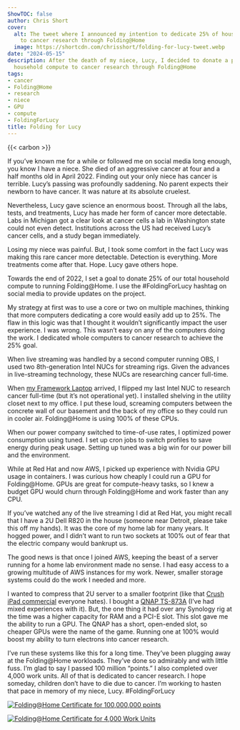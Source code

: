 ```yaml
---
ShowTOC: false
author: Chris Short
cover:
  alt: The tweet where I announced my intention to dedicate 25% of household compute
    to cancer research through Folding@Home
  image: https://shortcdn.com/chrisshort/folding-for-lucy-tweet.webp
date: "2024-05-15"
description: After the death of my niece, Lucy, I decided to donate a portion of our
  household compute to cancer research through Folding@Home
tags:
- cancer
- Folding@Home
- research
- niece
- GPU
- compute
- FoldingForLucy
title: Folding for Lucy
---
```


{{< carbon >}}

If you’ve known me for a while or followed me on social media long enough, you know I have a niece. She died of an aggressive cancer at four and a half months old in April 2022. Finding out your only niece has cancer is terrible. Lucy’s passing was profoundly saddening. No parent expects their newborn to have cancer. It was nature at its absolute cruelest.

Nevertheless, Lucy gave science an enormous boost. Through all the labs, tests, and treatments, Lucy has made her form of cancer more detectable. Labs in Michigan got a clear look at cancer cells a lab in Washington state could not even detect. Institutions across the US had received Lucy’s cancer cells, and a study began immediately.

Losing my niece was painful. But, I took some comfort in the fact Lucy was making this rare cancer more detectable. Detection is everything. More treatments come after that. Hope. Lucy gave others hope.

Towards the end of 2022, I set a goal to donate 25% of our total household compute to running Folding@Home. I use the #FoldingForLucy hashtag on social media to provide updates on the project.

My strategy at first was to use a core or two on multiple machines, thinking that more computers dedicating a core would easily add up to 25%. The flaw in this logic was that I thought it wouldn’t significantly impact the user experience. I was wrong. This wasn’t easy on any of the computers doing the work. I dedicated whole computers to cancer research to achieve the 25% goal.

When live streaming was handled by a second computer running OBS, I used two 8th-generation Intel NUCs for streaming rigs. Given the advances in live-streaming technology, these NUCs are researching cancer full-time.

When [my Framework Laptop][1] arrived, I flipped my last Intel NUC to research cancer full-time (but it’s not operational yet). I installed shelving in the utility closet next to my office. I put these loud, screaming computers between the concrete wall of our basement and the back of my office so they could run in cooler air. Folding@Home is using 100% of these CPUs.

When our power company switched to time-of-use rates, I optimized power consumption using tuned. I set up cron jobs to switch profiles to save energy during peak usage. Setting up tuned was a big win for our power bill and the environment.

While at Red Hat and now AWS, I picked up experience with Nvidia GPU usage in containers. I was curious how cheaply I could run a GPU for Folding@Home. GPUs are great for compute-heavy tasks, so I knew a budget GPU would churn through Folding@Home and work faster than any CPU.

If you’ve watched any of the live streaming I did at Red Hat, you might recall that I have a 2U Dell R820 in the house (someone near Detroit, please take this off my hands). It was the core of my home lab for many years. It hogged power, and I didn’t want to run two sockets at 100% out of fear that the electric company would bankrupt us.

The good news is that once I joined AWS, keeping the beast of a server running for a home lab environment made no sense. I had easy access to a growing multitude of AWS instances for my work. Newer, smaller storage systems could do the work I needed and more.

I wanted to compress that 2U server to a smaller footprint (like that [Crush iPad commercial][2] everyone hates). I bought a [QNAP TS-873A][3] (I’ve had mixed experiences with it). But, the one thing it had over any Synology rig at the time was a higher capacity for RAM and a PCI-E slot. This slot gave me the ability to run a GPU. The QNAP has a short, open-ended slot, so cheaper GPUs were the name of the game. Running one at 100% would boost my ability to turn electrons into cancer research.

I’ve run these systems like this for a long time. They’ve been plugging away at the Folding@Home workloads. They’ve done so admirably and with little fuss. I’m glad to say I passed 100 million “points.” I also completed over 4,000 work units. All of that is dedicated to cancer research. I hope someday, children don’t have to die due to cancer. I’m working to hasten that pace in memory of my niece, Lucy. #FoldingForLucy

[![Folding@Home Certificate for 100,000,000 points](https://shortcdn.com/chrisshort/FoldingAtHome-points-certificate-69764384.jpg)](https://stats.foldingathome.org/donor/id/69764384)

[![Folding@Home Certificate for 4,000 Work Units](https://shortcdn.com/chrisshort/FoldingAtHome-wus-certificate-69764384.jpg)](https://stats.foldingathome.org/donor/id/69764384)

[1]: https://www.flickr.com/photos/chris-short/albums/72177720316779405
[2]: https://shortcdn.com/chrisshort/crush-apple-ipad-pro.mp4
[3]: https://www.qnap.com/en-us/product/ts-873a
